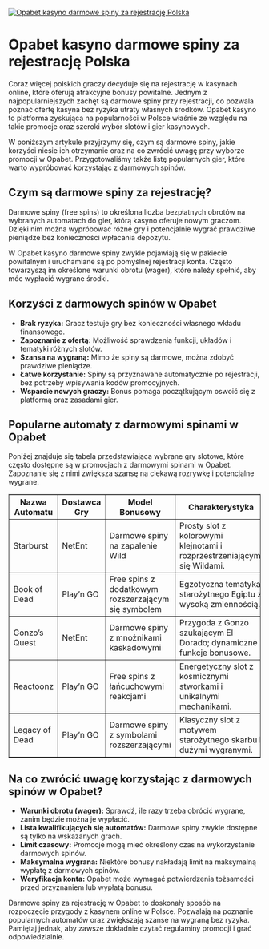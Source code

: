 [![Opabet kasyno darmowe spiny za rejestrację Polska](https://123-caf.pages.dev/gitsignup.png)](https://vrmoo.ru/Bt82HjjY)

<h1>Opabet kasyno darmowe spiny za rejestrację Polska</h1> <p>Coraz więcej polskich graczy decyduje się na rejestrację w kasynach online, które oferują atrakcyjne bonusy powitalne. Jednym z najpopularniejszych zachęt są darmowe spiny przy rejestracji, co pozwala poznać ofertę kasyna bez ryzyka utraty własnych środków. Opabet kasyno to platforma zyskująca na popularności w Polsce właśnie ze względu na takie promocje oraz szeroki wybór slotów i gier kasynowych.</p> <p>W poniższym artykule przyjrzymy się, czym są darmowe spiny, jakie korzyści niesie ich otrzymanie oraz na co zwrócić uwagę przy wyborze promocji w Opabet. Przygotowaliśmy także listę popularnych gier, które warto wypróbować korzystając z darmowych spinów.</p>  <h2>Czym są darmowe spiny za rejestrację?</h2> <p>Darmowe spiny (free spins) to określona liczba bezpłatnych obrotów na wybranych automatach do gier, którą kasyno oferuje nowym graczom. Dzięki nim można wypróbować różne gry i potencjalnie wygrać prawdziwe pieniądze bez konieczności wpłacania depozytu.</p> <p>W Opabet kasyno darmowe spiny zwykle pojawiają się w pakiecie powitalnym i uruchamiane są po pomyślnej rejestracji konta. Często towarzyszą im określone warunki obrotu (wager), które należy spełnić, aby móc wypłacić wygrane środki.</p>  <h2>Korzyści z darmowych spinów w Opabet</h2> <ul>   <li><strong>Brak ryzyka:</strong> Gracz testuje gry bez konieczności własnego wkładu finansowego.</li>   <li><strong>Zapoznanie z ofertą:</strong> Możliwość sprawdzenia funkcji, układów i tematyki różnych slotów.</li>   <li><strong>Szansa na wygraną:</strong> Mimo że spiny są darmowe, można zdobyć prawdziwe pieniądze.</li>   <li><strong>Łatwe korzystanie:</strong> Spiny są przyznawane automatycznie po rejestracji, bez potrzeby wpisywania kodów promocyjnych.</li>   <li><strong>Wsparcie nowych graczy:</strong> Bonus pomaga początkującym oswoić się z platformą oraz zasadami gier.</li> </ul>  <h2>Popularne automaty z darmowymi spinami w Opabet</h2> <p>Poniżej znajduje się tabela przedstawiająca wybrane gry slotowe, które często dostępne są w promocjach z darmowymi spinami w Opabet. Zapoznanie się z nimi zwiększa szansę na ciekawą rozrywkę i potencjalne wygrane.</p>  <table border="1" cellpadding="8" cellspacing="0">   <thead>     <tr>       <th>Nazwa Automatu</th>       <th>Dostawca Gry</th>       <th>Model Bonusowy</th>       <th>Charakterystyka</th>     </tr>   </thead>   <tbody>     <tr>       <td>Starburst</td>       <td>NetEnt</td>       <td>Darmowe spiny na zapalenie Wild</td>       <td>Prosty slot z kolorowymi klejnotami i rozprzestrzeniającymi się Wildami.</td>     </tr>     <tr>       <td>Book of Dead</td>       <td>Play’n GO</td>       <td>Free spins z dodatkowym rozszerzającym się symbolem</td>       <td>Egzotyczna tematyka starożytnego Egiptu z wysoką zmiennością.</td>     </tr>     <tr>       <td>Gonzo’s Quest</td>       <td>NetEnt</td>       <td>Darmowe spiny z mnożnikami kaskadowymi</td>       <td>Przygoda z Gonzo szukającym El Dorado; dynamiczne funkcje bonusowe.</td>     </tr>     <tr>       <td>Reactoonz</td>       <td>Play’n GO</td>       <td>Free spins z łańcuchowymi reakcjami</td>       <td>Energetyczny slot z kosmicznymi stworkami i unikalnymi mechanikami.</td>     </tr>     <tr>       <td>Legacy of Dead</td>       <td>Play’n GO</td>       <td>Darmowe spiny z symbolami rozszerzającymi</td>       <td>Klasyczny slot z motywem starożytnego skarbu i dużymi wygranymi.</td>     </tr>   </tbody> </table>  <h2>Na co zwrócić uwagę korzystając z darmowych spinów w Opabet?</h2> <ul>   <li><strong>Warunki obrotu (wager):</strong> Sprawdź, ile razy trzeba obrócić wygrane, zanim będzie można je wypłacić.</li>   <li><strong>Lista kwalifikujących się automatów:</strong> Darmowe spiny zwykle dostępne są tylko na wskazanych grach.</li>   <li><strong>Limit czasowy:</strong> Promocje mogą mieć określony czas na wykorzystanie darmowych spinów.</li>   <li><strong>Maksymalna wygrana:</strong> Niektóre bonusy nakładają limit na maksymalną wypłatę z darmowych spinów.</li>   <li><strong>Weryfikacja konta:</strong> Opabet może wymagać potwierdzenia tożsamości przed przyznaniem lub wypłatą bonusu.</li> </ul>  <p>Darmowe spiny za rejestrację w Opabet to doskonały sposób na rozpoczęcie przygody z kasynem online w Polsce. Pozwalają na poznanie popularnych automatów oraz zwiększają szanse na wygraną bez ryzyka. Pamiętaj jednak, aby zawsze dokładnie czytać regulaminy promocji i grać odpowiedzialnie.</p>
